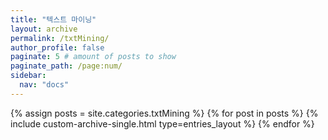 ```yaml
---
title: "텍스트 마이닝"
layout: archive
permalink: /txtMining/
author_profile: false
paginate: 5 # amount of posts to show
paginate_path: /page:num/
sidebar:
  nav: "docs"
---
```

<!-- 카테고리가 동일분류로 된것 만큼 루프 -->
{% assign posts = site.categories.txtMining %}
  {% for post in posts %}
    {% include custom-archive-single.html type=entries_layout %}
  {% endfor %}
  
